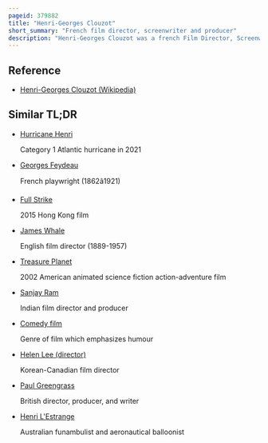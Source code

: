 ```yaml
---
pageid: 379882
title: "Henri-Georges Clouzot"
short_summary: "French film director, screenwriter and producer"
description: "Henri-Georges Clouzot was a french Film Director, Screenwriter and Producer. He is best known for his Work in the Thriller Genre having directed the Wages of Fear and Les Diaboliques which were critically acclaimed as among the greatest Films of the 1950S. He also directed documentary Films, including the Mystery of Picasso, which was declared a national Treasure by the Government of France."
---
```


## Reference

- [Henri-Georges Clouzot (Wikipedia)](https://en.wikipedia.org/?curid=379882)

## Similar TL;DR

- [Hurricane Henri](/tldr/en/hurricane-henri)

  Category 1 Atlantic hurricane in 2021

- [Georges Feydeau](/tldr/en/georges-feydeau)

  French playwright (1862â1921)

- [Full Strike](/tldr/en/full-strike)

  2015 Hong Kong film

- [James Whale](/tldr/en/james-whale)

  English film director (1889-1957)

- [Treasure Planet](/tldr/en/treasure-planet)

  2002 American animated science fiction action-adventure film

- [Sanjay Ram](/tldr/en/sanjay-ram)

  Indian film director and producer

- [Comedy film](/tldr/en/comedy-film)

  Genre of film which emphasizes humour

- [Helen Lee (director)](/tldr/en/helen-lee-director)

  Korean-Canadian film director

- [Paul Greengrass](/tldr/en/paul-greengrass)

  British director, producer, and writer

- [Henri L'Estrange](/tldr/en/henri-lestrange)

  Australian funambulist and aeronautical balloonist
